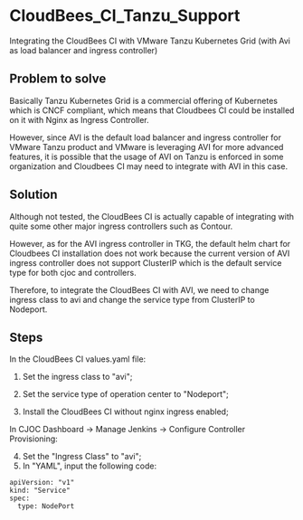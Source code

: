 # CloudBees_CI_Tanzu_Support
Integrating the CloudBees CI with VMware Tanzu Kubernetes Grid (with Avi as load balancer and ingress controller)

## Problem to solve

Basically Tanzu Kubernetes Grid is a commercial offering of Kubernetes which is CNCF compliant, which means that Cloudbees CI could be installed on it with Nginx as Ingress Controller. 

However, since AVI is the default load balancer and ingress controller for VMware Tanzu product and VMware is leveraging AVI for more advanced features, it is possible that the usage of AVI on Tanzu is enforced in some organization and Cloudbees CI may need to integrate with AVI in this case. 

## Solution

Although not tested, the CloudBees CI is actually capable of integrating with quite some other major ingress controllers such as Contour. 

However, as for the AVI ingress controller in TKG, the default helm chart for Cloudbees CI installation does not work because the current version of AVI ingress controller does not support ClusterIP which is the default service type for both cjoc and controllers. 

Therefore, to integrate the CloudBees CI with AVI, we need to change ingress class to avi and change the service type from ClusterIP to Nodeport. 

## Steps

In the CloudBees CI values.yaml file: 

1. Set the ingress class to "avi";
2. Set the service type of operation center to "Nodeport";

3. Install the CloudBees CI without nginx ingress enabled;

In CJOC Dashboard -> Manage Jenkins -> Configure Controller Provisioning:

4. Set the "Ingress Class" to "avi"; 
5. In "YAML", input the following code:

```
apiVersion: "v1"
kind: "Service"
spec:
  type: NodePort
```



